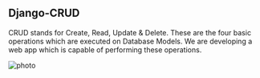 ## Django-CRUD
CRUD stands for Create, Read, Update & Delete. These are the four basic operations which are executed on Database Models. We are developing a web app which is capable of performing these operations.

<img scr="https://drive.google.com/file/d/1wxyIs3ZM7VuGqbL2879u8yZHR8MGIc1k/view?usp=sharing" alt="photo">
